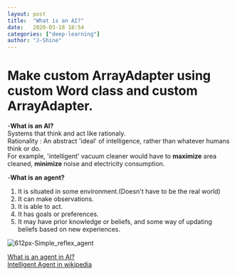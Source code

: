 ```yaml
---
layout: post
title:  "What is an AI?"
date:   2020-03-10 18:54
categories: ["deep-learning"]
author: "J-Shine"
---
```


# Make custom ArrayAdapter using custom Word class and custom ArrayAdapter.

-**What is an AI?**   
Systems that think and act like rationaly.   
Rationality : An abstract 'ideal' of intelligence, rather than whatever humans think or do.    
For example, 'intelligent' vacuum cleaner would have to **maximize** area cleaned, **minimize** noise and electricity consumption.    

-**What is an agent?**   
1. It is situated in some environment.(Doesn't have to be the real world)   
2. It can make observations.   
3. It is able to act.   
4. It has goals or preferences.   
5. It may have prior knowledge or beliefs, and some way of updating beliefs based on new experiences.   

![612px-Simple_reflex_agent](https://user-images.githubusercontent.com/61873510/76842706-08bd1980-687e-11ea-8c58-7cab433257be.png)   


[What is an agent in AI?](https://ai.stackexchange.com/questions/12991/what-is-an-agent-in-artificial-intelligence)    
[Intelligent Agent in wikipedia](https://en.wikipedia.org/wiki/Intelligent_agent)
